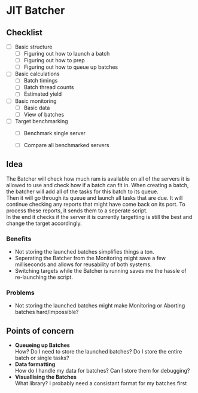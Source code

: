 # JIT Batcher

## Checklist
- [ ] Basic structure
  - [ ] Figuring out how to launch a batch
  - [ ] Figuring out how to prep
  - [ ] Figuring out how to queue up batches
- [ ] Basic calculations
  - [ ] Batch timings
  - [ ] Batch thread counts
  - [ ] Estimated yield
- [ ] Basic monitoring
  - [ ] Basic data
  - [ ] View of batches
- [ ] Target benchmarking
  - [ ] Benchmark single server
  - [ ] Compare all benchmarked servers
  

## Idea
The Batcher will check how much ram is available on all of the servers it is allowed to use and check how if a batch can fit in.
When creating a batch, the batcher will add all of the tasks for this batch to its queue. <br/>
Then it will go through its queue and launch all tasks that are due.
It will continue checking any reports that might have come back on its port.
To process these reports, it sends them to a seperate script. <br/>
In the end it checks if the server it is currently targetting is still the best and change the target accordingly.

### Benefits
- Not storing the launched batches simplifies things a ton.
- Seperating the Batcher from the Monitoring might save a few milliseconds and allows for reusability of both systems.
- Switching targets while the Batcher is running saves me the hassle of re-launching the script.

### Problems
- Not storing the launched batches might make Monitoring or Aborting batches hard/impossible?

## Points of concern
- **Queueing up Batches** <br/> How? Do I need to store the launched batches? Do I store the entire batch or single tasks?
- **Data formatting** <br/> How do I handle my data for batches? Can I store them for debugging?
- **Visuallising the Batches** <br/> What library? I probably need a consistant format for my batches first
